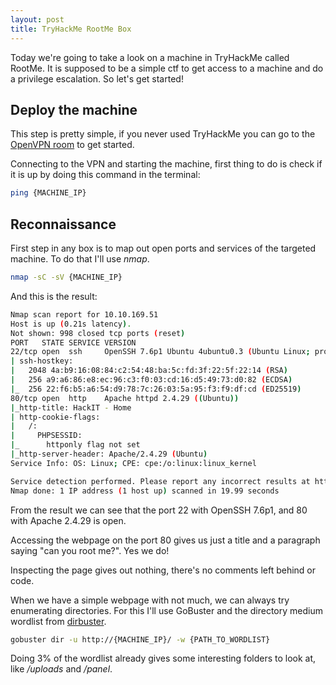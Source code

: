```yaml
---
layout: post
title: TryHackMe RootMe Box
---
```


Today we're going to take a look on a machine in TryHackMe called RootMe. It is supposed to be a simple ctf to get access to a machine and do a privilege escalation. So let's get started!

## Deploy the machine

This step is pretty simple, if you never used TryHackMe you can go to the [OpenVPN room](https://tryhackme.com/room/openvpn) to get started.

Connecting to the VPN and starting the machine, first thing to do is check if it is up by doing this command in the terminal:

```sh
ping {MACHINE_IP}
```

## Reconnaissance

First step in any box is to map out open ports and services of the targeted machine. To do that I'll use *nmap*.

```sh
nmap -sC -sV {MACHINE_IP}
```

And this is the result:

```sh
Nmap scan report for 10.10.169.51
Host is up (0.21s latency).
Not shown: 998 closed tcp ports (reset)
PORT   STATE SERVICE VERSION
22/tcp open  ssh     OpenSSH 7.6p1 Ubuntu 4ubuntu0.3 (Ubuntu Linux; protocol 2.0)
| ssh-hostkey:
|   2048 4a:b9:16:08:84:c2:54:48:ba:5c:fd:3f:22:5f:22:14 (RSA)
|   256 a9:a6:86:e8:ec:96:c3:f0:03:cd:16:d5:49:73:d0:82 (ECDSA)
|_  256 22:f6:b5:a6:54:d9:78:7c:26:03:5a:95:f3:f9:df:cd (ED25519)
80/tcp open  http    Apache httpd 2.4.29 ((Ubuntu))
|_http-title: HackIT - Home
| http-cookie-flags:
|   /:
|     PHPSESSID:
|_      httponly flag not set
|_http-server-header: Apache/2.4.29 (Ubuntu)
Service Info: OS: Linux; CPE: cpe:/o:linux:linux_kernel

Service detection performed. Please report any incorrect results at https://nmap.org/submit/ .
Nmap done: 1 IP address (1 host up) scanned in 19.99 seconds
```

From the result we can see that the port 22 with OpenSSH 7.6p1, and 80 with Apache 2.4.29 is open.

Accessing the webpage on the port 80 gives us just a title and a paragraph saying "can you root me?". Yes we do!

Inspecting the page gives out nothing, there's no comments left behind or code.

When we have a simple webpage with not much, we can always try enumerating directories. For this I'll use GoBuster and the directory medium wordlist from [dirbuster](https://raw.githubusercontent.com/daviddias/node-dirbuster/master/lists/directory-list-2.3-medium.txt).

```sh
gobuster dir -u http://{MACHINE_IP}/ -w {PATH_TO_WORDLIST}
```

Doing 3% of the wordlist already gives some interesting folders to look at, like */uploads* and */panel*.